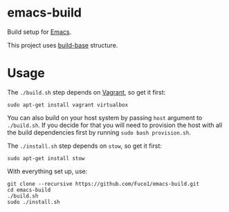 # emacs-build

Build setup for [Emacs](https://www.gnu.org/software/emacs/).

This project uses [build-base](https://github.com/Fuco1/build-base) structure.

# Usage

The `./build.sh` step depends on [Vagrant](https://www.vagrantup.com/), so get it first:

``` shell
sudo apt-get install vagrant virtualbox
```

You can also build on your host system by passing `host` argument to `./build.sh`.  If you decide for that you will need to provision the host with all the build dependencies first by running `sudo bash provision.sh`.

The `./install.sh` step depends on `stow`, so get it first:

``` shell
sudo apt-get install stow
```

With everything set up, use:

``` shell
git clone --recursive https://github.com/Fuco1/emacs-build.git
cd emacs-build
./build.sh
sudo ./install.sh
```
